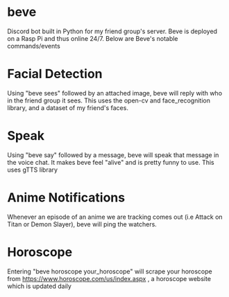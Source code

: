 # beve
Discord bot built in Python for my friend group's server. Beve is deployed on a Rasp Pi and thus online 24/7.
Below are Beve's notable commands/events

# Facial Detection
Using "beve sees" followed by an attached image, beve will reply with who in the friend group it sees. This uses the open-cv and face_recognition library, and a dataset of my friend's faces.

# Speak
Using "beve say" followed by a message, beve will speak that message in the voice chat. It makes beve feel "alive" and is pretty funny to use. This uses gTTS library

# Anime Notifications
Whenever an episode of an anime we are tracking comes out (i.e Attack on Titan or Demon Slayer), beve will ping the watchers.

# Horoscope
Entering "beve horoscope your_horoscope" will scrape your horoscope from https://www.horoscope.com/us/index.aspx , a horoscope website which is updated daily
